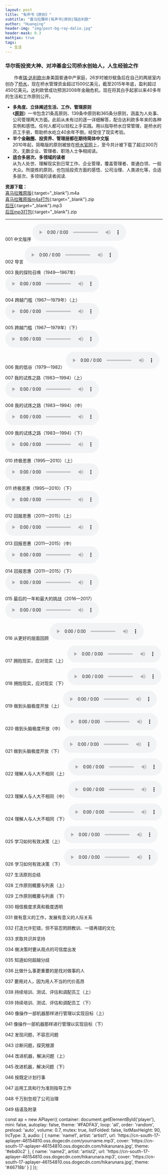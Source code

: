 ```yaml
---
layout: post
title: "有声书《原则》"
subtitle: "喜马拉雅听|有声书|原则|瑞达利欧"
author: "Huanqing"
header-img: "img/post-bg-ray-dalio.jpg"
header-mask: 0.3
mathjax: true
tags:
  - 生活
---
```


### 华尔街投资大神、对冲基金公司桥水创始人，人生经验之作  
　　作者[瑞·达利欧](https://en.wikipedia.org/wiki/Ray_Dalio)出身美国普通中产家庭，26岁时被炒鱿鱼后在自己的两居室内创办了[桥水](https://en.wikipedia.org/wiki/Bridgewater_Associates)，现在桥水管理资金超过1500亿美元，截至2015年年底，盈利超过450亿美元。达利欧曾成功预测2008年金融危机，现在将其白手起家以来40多年的生活和工作原则公开。

- **多角度、立体阐述生活、工作、管理原则**  
《**[原则](https://www.principles.com/)**》一书包含21条高原则、139条中原则和365条分原则，涵盖为人处事、公司管理两大方面。此前从未有过的逐一详细解答，配合达利欧多年来的各种实例和感悟。任何人都可以轻松上手实践。用以指导桥水日常管理，是桥水的员工手册，帮助桥水屹立40余年不倒，经受住了现实考验。
- **半个金融圈、投资界、管理层都在期待简体中文版**  
2010年起，简略版的原则被放在[桥水官网](https://www.bridgewater.com/)上，至今共计被下载了超过300万次，无数企业、管理者、职场人士争相阅读。
- **适合多层次、多领域的读者**  
从为人处世、理解现实到日常工作、企业管理，覆盖管理者、普通白领、一般大众。所提炼的原则，也包括投资方面的感悟、公司治理、人类进化等，合适多层次、多领域的读者阅读.   

**资源下载：**  
[喜马拉雅原版](https://eduinhk-my.sharepoint.com/:f:/g/personal/huanqing_eduinhk_onmicrosoft_com/EvSBUimSgqNGjQeO9rMe3rEB3SE9EUyodImlXOlzeL7U4A?e=fEvwem){:target="_blank"}.m4a  
[喜马拉雅原版m4a打包](https://onedrive.gimhoy.com/sharepoint/aHR0cHM6Ly9lZHVpbmhrLW15LnNoYXJlcG9pbnQuY29tLzp1Oi9nL3BlcnNvbmFsL2h1YW5xaW5nX2VkdWluaGtfb25taWNyb3NvZnRfY29tL0VmMmRGVFNSU0poUHNneGduMXFwb1pZQnVrZVlUVk14dVZSZGc5cUhuVVRnQ3c/ZT1YZGFIaGY=.zip){:target="_blank"}.zip  
[后压](https://eduinhk-my.sharepoint.com/:f:/g/personal/huanqing_eduinhk_onmicrosoft_com/Eqz8fW0pNjxCj43Teg39cEcBU9kjhdO5ottD2PYMMK3Zww?e=Vu2f3s){:target="_blank"}.mp3  
[后压mp3打包](https://onedrive.gimhoy.com/sharepoint/aHR0cHM6Ly9lZHVpbmhrLW15LnNoYXJlcG9pbnQuY29tLzp1Oi9nL3BlcnNvbmFsL2h1YW5xaW5nX2VkdWluaGtfb25taWNyb3NvZnRfY29tL0VXcWlEckJ2a05CTXI5RlJDbE9vY1RRQmRFbVZCQ3VEblJ1MlVwR3lYMjFTWlE/ZT1XeUJNY3A=.mp3){:target="_blank"}.zip  

------



001 中文版序
<audio src="https://onedrive.gimhoy.com/sharepoint/aHR0cHM6Ly9lZHVpbmhrLW15LnNoYXJlcG9pbnQuY29tLzp1Oi9nL3BlcnNvbmFsL2h1YW5xaW5nX2VkdWluaGtfb25taWNyb3NvZnRfY29tL0VjVExoR1hMdDNkQXZyTWpxeXBSamRzQnRaRF9WUXM2SmxxTEt3VnNXUUVOd0E/ZT1tbGV0NWw=.mp3" controls="controls">
Your browser does not support the audio tag.
</audio>


002 导言
<audio src="https://onedrive.gimhoy.com/sharepoint/aHR0cHM6Ly9lZHVpbmhrLW15LnNoYXJlcG9pbnQuY29tLzp1Oi9nL3BlcnNvbmFsL2h1YW5xaW5nX2VkdWluaGtfb25taWNyb3NvZnRfY29tL0VhVzBUS0dlVXk1TW5odmJva3FFb1A4QnRnWkVMdFIxNHBfcm9qVGhMSWdwV1E/ZT1VbmxBblc=.mp3" controls="controls">
Your browser does not support the audio tag.
</audio>


003 我的探险召唤（1949—1967年）
<audio src="https://onedrive.gimhoy.com/sharepoint/aHR0cHM6Ly9lZHVpbmhrLW15LnNoYXJlcG9pbnQuY29tLzp1Oi9nL3BlcnNvbmFsL2h1YW5xaW5nX2VkdWluaGtfb25taWNyb3NvZnRfY29tL0VWUmFpWDdydERwQmpMSTAwMFJHaTdFQmk3dkxVaE85eEVQVjVYSFJBVkJqeVE/ZT1RczNuZ3Q=.mp3" controls="controls">
Your browser does not support the audio tag.
</audio>


004 跨越门槛（1967—1979年）（上）
<audio src="https://onedrive.gimhoy.com/sharepoint/aHR0cHM6Ly9lZHVpbmhrLW15LnNoYXJlcG9pbnQuY29tLzp1Oi9nL3BlcnNvbmFsL2h1YW5xaW5nX2VkdWluaGtfb25taWNyb3NvZnRfY29tL0VRRlhjcGZ1cXJsR3R1cDRRWXNjTF9FQkVwb3ZWbGNQUlh0eVFPRmxKUkI3Rnc/ZT1odlZncHk=.mp3" controls="controls">
Your browser does not support the audio tag.
</audio>


005 跨越门槛（1967—1979年）（下）
<audio src="https://onedrive.gimhoy.com/sharepoint/aHR0cHM6Ly9lZHVpbmhrLW15LnNoYXJlcG9pbnQuY29tLzp1Oi9nL3BlcnNvbmFsL2h1YW5xaW5nX2VkdWluaGtfb25taWNyb3NvZnRfY29tL0VldXFDNzVBMmVWTm9iXzlIaERiVy1JQllMWjNiZkJuNVF6TnVFRDA1NFlHZHc/ZT1CUmlNRVo=.mp3" controls="controls">
Your browser does not support the audio tag.
</audio>


006 我的低谷（1979—1982）
<audio src="https://onedrive.gimhoy.com/sharepoint/aHR0cHM6Ly9lZHVpbmhrLW15LnNoYXJlcG9pbnQuY29tLzp1Oi9nL3BlcnNvbmFsL2h1YW5xaW5nX2VkdWluaGtfb25taWNyb3NvZnRfY29tL0VmZDhxZGlwQ2t0SGc3WGZCa1IyVTRVQkxidU5pN1Vfc3lXNFU4SW9fcURJcUE/ZT1oeUhveFQ=.mp3" controls="controls">
Your browser does not support the audio tag.
</audio>


007 我的试炼之路（1983—1994）（上）
<audio src="https://onedrive.gimhoy.com/sharepoint/aHR0cHM6Ly9lZHVpbmhrLW15LnNoYXJlcG9pbnQuY29tLzp1Oi9nL3BlcnNvbmFsL2h1YW5xaW5nX2VkdWluaGtfb25taWNyb3NvZnRfY29tL0VmTEJidVYtZHF0QXBHOXI3X2s5aGpjQjZFMU9xa2REVUVsM2ZGbWM4NktOd2c/ZT1FdklkQVU=.mp3" controls="controls">
Your browser does not support the audio tag.
</audio>


008 我的试炼之路（1983—1994）（中）
<audio src="https://onedrive.gimhoy.com/sharepoint/aHR0cHM6Ly9lZHVpbmhrLW15LnNoYXJlcG9pbnQuY29tLzp1Oi9nL3BlcnNvbmFsL2h1YW5xaW5nX2VkdWluaGtfb25taWNyb3NvZnRfY29tL0Vlb2I5Rlk2cnpoTm9FdkJlQ1M5R0swQmhCWFJtU3R2WE9yczR2S3JzYldGN1E/ZT1sQzdVV2Q=.mp3" controls="controls">
Your browser does not support the audio tag.
</audio>


009 我的试炼之路（1983—1994）（下）
<audio src="https://onedrive.gimhoy.com/sharepoint/aHR0cHM6Ly9lZHVpbmhrLW15LnNoYXJlcG9pbnQuY29tLzp1Oi9nL3BlcnNvbmFsL2h1YW5xaW5nX2VkdWluaGtfb25taWNyb3NvZnRfY29tL0VXTDNIaVFHZzVsTGk4bTVCa3BFbGpRQkxnUXJJMkxjVXNCWENtcU5nNlZkSlE/ZT1jaGtiTzI=.mp3" controls="controls">
Your browser does not support the audio tag.
</audio>


010 终极恩惠（1995—2010）（上）
<audio src="https://onedrive.gimhoy.com/sharepoint/aHR0cHM6Ly9lZHVpbmhrLW15LnNoYXJlcG9pbnQuY29tLzp1Oi9nL3BlcnNvbmFsL2h1YW5xaW5nX2VkdWluaGtfb25taWNyb3NvZnRfY29tL0VheTNNSGZzYnMxR2ptdk5ZZ05rSS1RQjVhRWdBN3JqWW5CLXZvQl9jcktLSWc/ZT1wM1lpbGI=.mp3" controls="controls">
Your browser does not support the audio tag.
</audio>


011 终极恩惠（1995—2010）（下）
<audio src="https://onedrive.gimhoy.com/sharepoint/aHR0cHM6Ly9lZHVpbmhrLW15LnNoYXJlcG9pbnQuY29tLzp1Oi9nL3BlcnNvbmFsL2h1YW5xaW5nX2VkdWluaGtfb25taWNyb3NvZnRfY29tL0VhOHo4UDl5UlFsTG1YelE2dGludVFjQnpad3ZuOHJnZHlNSU5qWG5zcnd0MWc/ZT1Bb1dXSWQ=.mp3" controls="controls">
Your browser does not support the audio tag.
</audio>


012 回报恩惠（2011—2015）（上）
<audio src="https://onedrive.gimhoy.com/sharepoint/aHR0cHM6Ly9lZHVpbmhrLW15LnNoYXJlcG9pbnQuY29tLzp1Oi9nL3BlcnNvbmFsL2h1YW5xaW5nX2VkdWluaGtfb25taWNyb3NvZnRfY29tL0VWM3V5Q1VNSVVsTnItS2Zqb0ZfWjVJQjFMUTl0R29nWUZON1l6ZFRyeTZoQlE/ZT0xWGxiWHc=.mp3" controls="controls">
Your browser does not support the audio tag.
</audio>


013 回报恩惠（2011—2015）（中）
<audio src="https://onedrive.gimhoy.com/sharepoint/aHR0cHM6Ly9lZHVpbmhrLW15LnNoYXJlcG9pbnQuY29tLzp1Oi9nL3BlcnNvbmFsL2h1YW5xaW5nX2VkdWluaGtfb25taWNyb3NvZnRfY29tL0VRWDlvRWw5UXRkRnEtaXppeDJYWVdrQjI5dDJNRzlUUVRDdkhKUEswRGthN3c/ZT1wdkJMVTE=.mp3" controls="controls">
Your browser does not support the audio tag.
</audio>


014 回报恩惠（2011—2015）（下）
<audio src="https://onedrive.gimhoy.com/sharepoint/aHR0cHM6Ly9lZHVpbmhrLW15LnNoYXJlcG9pbnQuY29tLzp1Oi9nL3BlcnNvbmFsL2h1YW5xaW5nX2VkdWluaGtfb25taWNyb3NvZnRfY29tL0Vjd3ZySUFTU1pSRnJWbjdtVV9PckRjQkF4aFhrVFBncV9hblNWaDZ1WVlwVHc/ZT1qRWJqVFY=.mp3" controls="controls">
Your browser does not support the audio tag.
</audio>


015 最后的一年和最大的挑战（2016—2017）
<audio src="https://onedrive.gimhoy.com/sharepoint/aHR0cHM6Ly9lZHVpbmhrLW15LnNoYXJlcG9pbnQuY29tLzp1Oi9nL3BlcnNvbmFsL2h1YW5xaW5nX2VkdWluaGtfb25taWNyb3NvZnRfY29tL0VaS0VsaUdkdlhwUGktWlpfR1RFOHJRQnVobUJQR3d2c0VmVVFqRTQ4U3pjNlE/ZT03aWNFS3U=.mp3" controls="controls">
Your browser does not support the audio tag.
</audio>


016 从更好的层面回顾
<audio src="https://onedrive.gimhoy.com/sharepoint/aHR0cHM6Ly9lZHVpbmhrLW15LnNoYXJlcG9pbnQuY29tLzp1Oi9nL3BlcnNvbmFsL2h1YW5xaW5nX2VkdWluaGtfb25taWNyb3NvZnRfY29tL0VSR0daaGZQWGN0RXNBalRPWUZEVmpBQkQ4ZlBLVUFvckVSekNwclFWUjZ0d0E/ZT1lYXFzZFM=.mp3" controls="controls">
Your browser does not support the audio tag.
</audio>


017 拥抱现实，应对现实（上）
<audio src="https://onedrive.gimhoy.com/sharepoint/aHR0cHM6Ly9lZHVpbmhrLW15LnNoYXJlcG9pbnQuY29tLzp1Oi9nL3BlcnNvbmFsL2h1YW5xaW5nX2VkdWluaGtfb25taWNyb3NvZnRfY29tL0VTVlF0SWZmdUpoSXV2b3J6YWd5YkxJQmxwUjhNdGdTeFVHUlZZa193OVpwRWc/ZT1HbjFKNDE=.mp3" controls="controls">
Your browser does not support the audio tag.
</audio>


018 拥抱现实，应对现实（下）
<audio src="https://onedrive.gimhoy.com/sharepoint/aHR0cHM6Ly9lZHVpbmhrLW15LnNoYXJlcG9pbnQuY29tLzp1Oi9nL3BlcnNvbmFsL2h1YW5xaW5nX2VkdWluaGtfb25taWNyb3NvZnRfY29tL0VmZVBGd1hTN3ZwSm5vLVVqM1loX2JNQmZSRUY1WS1xdkpjcndPenIzRlJ1R3c/ZT1NSFNmN1U=.mp3" controls="controls">
Your browser does not support the audio tag.
</audio>


019 做到头脑极度开放（上）
<audio src="https://onedrive.gimhoy.com/sharepoint/aHR0cHM6Ly9lZHVpbmhrLW15LnNoYXJlcG9pbnQuY29tLzp1Oi9nL3BlcnNvbmFsL2h1YW5xaW5nX2VkdWluaGtfb25taWNyb3NvZnRfY29tL0VWVjhfal9uS2xwQml0NUtiRndNejZFQmhQU05kN3R1ZmxSYUItSC1rZVJ1emc/ZT05R2xEZno=.mp3" controls="controls">
Your browser does not support the audio tag.
</audio>


020 做到头脑极度开放（中）
<audio src="https://onedrive.gimhoy.com/sharepoint/aHR0cHM6Ly9lZHVpbmhrLW15LnNoYXJlcG9pbnQuY29tLzp1Oi9nL3BlcnNvbmFsL2h1YW5xaW5nX2VkdWluaGtfb25taWNyb3NvZnRfY29tL0VaVXg0Mmt0b1o5THJNU3diNTg4LVc0Ql9GQ1BnMXFSQnIzMHdzWUhMRlItTHc/ZT1xZUZXaDc=.mp3" controls="controls">
Your browser does not support the audio tag.
</audio>


021 做到头脑极度开放（下）
<audio src="https://onedrive.gimhoy.com/sharepoint/aHR0cHM6Ly9lZHVpbmhrLW15LnNoYXJlcG9pbnQuY29tLzp1Oi9nL3BlcnNvbmFsL2h1YW5xaW5nX2VkdWluaGtfb25taWNyb3NvZnRfY29tL0VVbENZTjA2RHhaUHRkbVUtQVI5MVpFQjU4ZlBuMnEzMjNZUWNHd25tWkRMSkE/ZT1NWHR1cmc=.mp3" controls="controls">
Your browser does not support the audio tag.
</audio>


022 理解人与人大不相同（上）
<audio src="https://onedrive.gimhoy.com/sharepoint/aHR0cHM6Ly9lZHVpbmhrLW15LnNoYXJlcG9pbnQuY29tLzp1Oi9nL3BlcnNvbmFsL2h1YW5xaW5nX2VkdWluaGtfb25taWNyb3NvZnRfY29tL0VWTUVKNnJab1cxS2ozcmdLX25TWjlJQlN4eEhOTHFfbnEzVmRnd3hmUTJtQXc/ZT0ybnN5QkU=.mp3" controls="controls">
Your browser does not support the audio tag.
</audio>


023 理解人与人大不相同（中）
<audio src="https://onedrive.gimhoy.com/sharepoint/aHR0cHM6Ly9lZHVpbmhrLW15LnNoYXJlcG9pbnQuY29tLzp1Oi9nL3BlcnNvbmFsL2h1YW5xaW5nX2VkdWluaGtfb25taWNyb3NvZnRfY29tL0VUMU9rbTFSaUpsRm1QdUI0Ujh4Qld3Qm9LUlJOaGsxTm8tY3VSQnFoU2pLckE/ZT02U2Vib3A=.mp3" controls="controls">
Your browser does not support the audio tag.
</audio>


024 理解人与人大不相同（下）
<audio src="https://onedrive.gimhoy.com/sharepoint/aHR0cHM6Ly9lZHVpbmhrLW15LnNoYXJlcG9pbnQuY29tLzp1Oi9nL3BlcnNvbmFsL2h1YW5xaW5nX2VkdWluaGtfb25taWNyb3NvZnRfY29tL0VZN2V4dzdaQmN4QXZQUXZhMXF1T09RQjQ4N2Ntb2Z1TER6SjR2Y2xTNnFtV2c/ZT1ISHpReW4=.mp3" controls="controls">
Your browser does not support the audio tag.
</audio>


025 学习如何有效决策（上）
<audio src="https://onedrive.gimhoy.com/sharepoint/aHR0cHM6Ly9lZHVpbmhrLW15LnNoYXJlcG9pbnQuY29tLzp1Oi9nL3BlcnNvbmFsL2h1YW5xaW5nX2VkdWluaGtfb25taWNyb3NvZnRfY29tL0VTWTBEOGtjTFBGTGtrRVl2dG9aNXVVQjlObEs4cld6R1ZLaS1iUTI0TDhiVHc/ZT0wV2NBZjk=.mp3" controls="controls">
Your browser does not support the audio tag.
</audio>


026 学习如何有效决策（下）
<audio src="https://onedrive.gimhoy.com/sharepoint/aHR0cHM6Ly9lZHVpbmhrLW15LnNoYXJlcG9pbnQuY29tLzp1Oi9nL3BlcnNvbmFsL2h1YW5xaW5nX2VkdWluaGtfb25taWNyb3NvZnRfY29tL0VZeGppSE1rZmRWTnJLZTdFeHdHejd3QlBHbWdNSEVQY19GaFRZU1cwT0x5UFE/ZT1pNVlGVko=.mp3" controls="controls">
Your browser does not support the audio tag.
</audio>


027 生活原则总结

028 工作原则概要与列表（上）

029 工作原则概要与列表（下）

030 相信极度求真和极度透明

031 做有意义的工作，发展有意义的人际关系

032 打造允许犯错，但不容忍罔顾教训、一错再错的文化

033 求取共识并坚持

034 做决策时要从观点的可信度出发

035 知道如何超越分歧

036 比做什么事更重要的是找对做事的人

037 要用对人，因为用人不当的代价高昂

038 持续培训、测试、评估和调配员工（上）

039 持续培训、测试、评估和调配员工（下）

040 像操作一部机器那样进行管理以实现目标（上）

041 像操作一部机器那样进行管理以实现目标（下）

042 发现问题，不容忍问题

043 诊断问题，探究根源

044 改进机器，解决问题（上）

045 改进机器，解决问题（下）

046 按既定计划行事

047 运用工具和行为准则指导工作

048 千万别忽视了公司治理

049 结语及附录

<html>
<link rel="stylesheet" href="APlayer.min.css">
<div id="aplayer"></div>
<script src="APlayer.min.js"></script>
const ap = new APlayer({
    container: document.getElementById('player'),
    mini: false,
    autoplay: false,
    theme: '#FADFA3',
    loop: 'all',
    order: 'random',
    preload: 'auto',
    volume: 0.7,
    mutex: true,
    listFolded: false,
    listMaxHeight: 90,
    lrcType: 3,
    audio: [
        {
            name: 'name1',
            artist: 'artist1',
            url: 'https://cn-south-17-aplayer-46154810.oss.dogecdn.com/yourname.mp3',
            cover: 'https://cn-south-17-aplayer-46154810.oss.dogecdn.com/hikarunara.jpg',
            theme: '#ebd0c2'
        },
        {
            name: 'name2',
            artist: 'artist2',
            url: 'https://cn-south-17-aplayer-46154810.oss.dogecdn.com/hikarunara.mp3',
            cover: 'https://cn-south-17-aplayer-46154810.oss.dogecdn.com/hikarunara.jpg',
            theme: '#46718b'
        }
    ]
});

</html>
